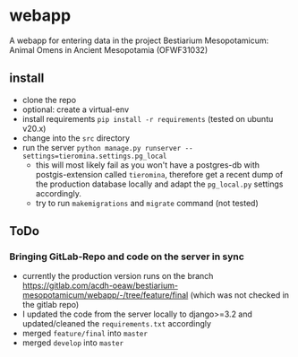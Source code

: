 # webapp

A webapp for entering data in the project Bestiarium Mesopotamicum: Animal Omens in Ancient Mesopotamia (OFWF31032)

## install

* clone the repo
* optional: create a virtual-env
* install requirements `pip install -r requirements` (tested on ubuntu v20.x)
* change into the `src` directory
* run the server `python manage.py runserver --settings=tieromina.settings.pg_local`
  * this will most likely fail as you won't have a postgres-db with postgis-extension called `tieromina`, therefore get a recent dump of the production database locally and adapt the `pg_local.py` settings accordingly.
  * try to run `makemigrations` and `migrate` command (not tested)


## ToDo

### Bringing GitLab-Repo and code on the server in sync

* currently the production version runs on the branch https://gitlab.com/acdh-oeaw/bestiarium-mesopotamicum/webapp/-/tree/feature/final (which was not checked in the gitlab repo)
* I updated the code from the server locally to django>=3.2 and updated/cleaned the `requirements.txt` accordingly
* merged `feature/final` into `master`
* merged `develop` into `master`